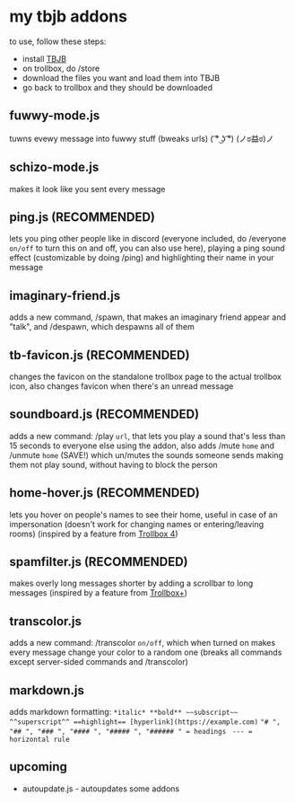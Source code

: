 # my tbjb addons
to use, follow these steps:
- install [TBJB](https://github.com/BenSav8/tbjb-tampermonkey)
- on trollbox, do /store
- download the files you want and load them into TBJB
- go back to trollbox and they should be downloaded

## fuwwy-mode.js

tuwns evewy message into fuwwy stuff (bweaks urls) ( ͡° ͜ʖ ͡°) (ノಠ益ಠ)ノ

## schizo-mode.js

makes it look like you sent every message

## ping.js (RECOMMENDED)

lets you ping other people like in discord (everyone included, do /everyone `on/off` to turn this on and off, you can also use here), playing a ping sound effect (customizable by doing /ping) and highlighting their name in your message

## imaginary-friend.js

adds a new command, /spawn, that makes an imaginary friend appear and "talk", and /despawn, which despawns all of them

## tb-favicon.js (RECOMMENDED)

changes the favicon on the standalone trollbox page to the actual trollbox icon, also changes favicon when there's an unread message

## soundboard.js (RECOMMENDED)

adds a new command: /play `url`, that lets you play a sound that's less than 15 seconds to everyone else using the addon, also adds /mute `home` and /unmute `home` (SAVE!) which un/mutes the sounds someone sends making them not play sound, without having to block the person

## home-hover.js (RECOMMENDED)

lets you hover on people's names to see their home, useful in case of an impersonation (doesn't work for changing names or entering/leaving rooms) (inspired by a feature from [Trollbox 4](https://gist.github.com/DevinF06/ff1aba3c6229860cd3f61643d514d8c6))

## spamfilter.js (RECOMMENDED)

makes overly long messages shorter by adding a scrollbar to long messages (inspired by a feature from [Trollbox+](https://trollboxplus.weebly.com/))

## transcolor.js

adds a new command: /transcolor `on/off`, which when turned on makes every message change your color to a random one (breaks all commands except server-sided commands and /transcolor)

## markdown.js

adds markdown formatting:
`*italic* **bold** ~~subscript~~ ^^superscript^^ ==highlight== [hyperlink](https://example.com)`
`"# ", "## ", "### ", "#### ", "##### ", "###### " = headings `
`--- = horizontal rule`

## upcoming
- autoupdate.js - autoupdates some addons

